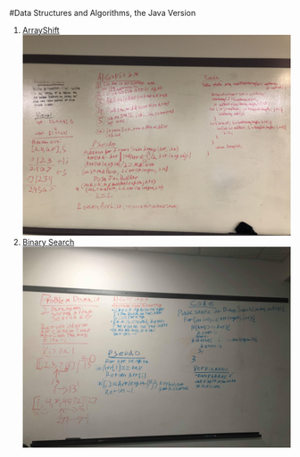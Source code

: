 #Data Structures and Algorithms, the Java Version 

1. [ArrayShift](/Users/MaryCimakasky/codefellows/401/java_data_structures_and_algo/src/main/java/ArrayShift.java)
    ![whiteboard](./assets/IMG_1614.jpeg)
2. [Binary Search](/Users/MaryCimakasky/codefellows/401/java_data_structures_and_algo/build/classes/java/main/BinarySearch.class)
        ![whiteboard](./assets/57274443_2248355075425569_8806547144405155840_n.jpg)
